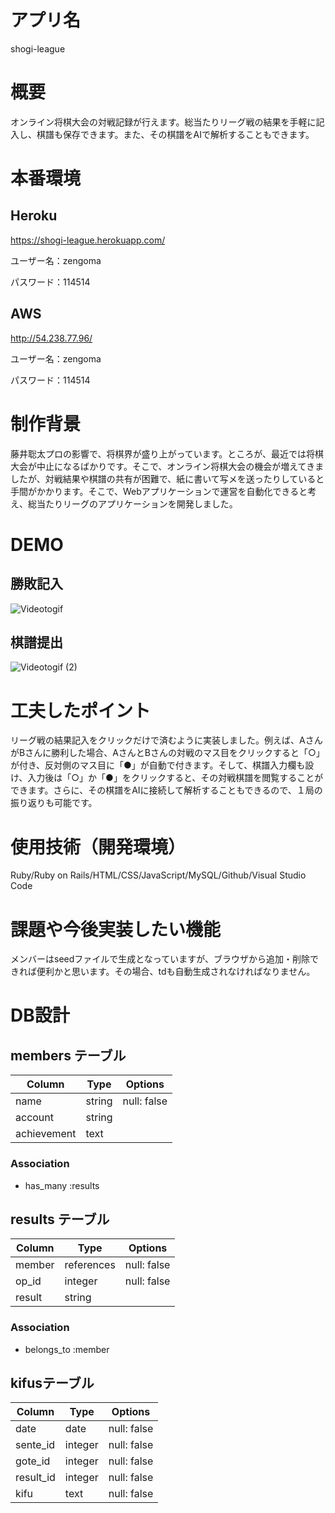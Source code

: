 # アプリ名
shogi-league

# 概要
<p>オンライン将棋大会の対戦記録が行えます。総当たりリーグ戦の結果を手軽に記入し、棋譜も保存できます。また、その棋譜をAIで解析することもできます。</p>

# 本番環境
## Heroku
https://shogi-league.herokuapp.com/
<p>ユーザー名：zengoma</p>
<p>パスワード：114514</p>

## AWS
http://54.238.77.96/
<p>ユーザー名：zengoma</p>
<p>パスワード：114514</p>

# 制作背景
<p>藤井聡太プロの影響で、将棋界が盛り上がっています。ところが、最近では将棋大会が中止になるばかりです。そこで、オンライン将棋大会の機会が増えてきましたが、対戦結果や棋譜の共有が困難で、紙に書いて写メを送ったりしていると手間がかかります。そこで、Webアプリケーションで運営を自動化できると考え、総当たりリーグのアプリケーションを開発しました。</p>

# DEMO
## 勝敗記入
![Videotogif](https://user-images.githubusercontent.com/69504629/96793385-3e8b3780-1437-11eb-83a0-7892946e01b3.gif)
## 棋譜提出
![Videotogif (2)](https://user-images.githubusercontent.com/69504629/97051907-04e33980-15bb-11eb-8bf2-7e9f397894ea.gif)

# 工夫したポイント
<p>リーグ戦の結果記入をクリックだけで済むように実装しました。例えば、AさんがBさんに勝利した場合、AさんとBさんの対戦のマス目をクリックすると「○」が付き、反対側のマス目に「●」が自動で付きます。そして、棋譜入力欄も設け、入力後は「○」か「●」をクリックすると、その対戦棋譜を閲覧することができます。さらに、その棋譜をAIに接続して解析することもできるので、１局の振り返りも可能です。</p>

# 使用技術（開発環境）
Ruby/Ruby on Rails/HTML/CSS/JavaScript/MySQL/Github/Visual Studio Code

# 課題や今後実装したい機能
メンバーはseedファイルで生成となっていますが、ブラウザから追加・削除できれば便利かと思います。その場合、tdも自動生成されなければなりません。

# DB設計
## members テーブル

| Column      | Type   | Options     |
| ----------- | ------ | ----------- |
| name        | string | null: false |
| account     | string |             |
| achievement | text   |             |


### Association

- has_many :results

## results テーブル

| Column | Type       | Options     |
| ------ | ---------- | ----------- |
| member | references | null: false |
| op_id  | integer    | null: false |
| result | string     |             |

### Association

- belongs_to :member

## kifusテーブル

| Column    | Type    | Options     |
| --------- | ------- | ----------- |
| date      | date    | null: false |
| sente_id  | integer | null: false |
| gote_id   | integer | null: false |
| result_id | integer | null: false |
| kifu      | text    | null: false |
